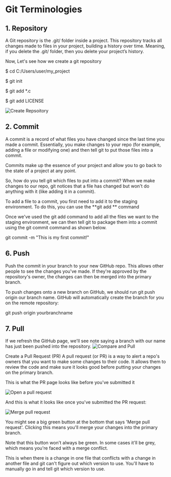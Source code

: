 # Git Terminologies

## 1. Repository
A Git repository is the .git/ folder inside a project. 
This repository tracks all changes made to files in your project,
 building a history over time. Meaning, if you delete the .git/ folder, 
 then you delete your project’s history.
 
 Now, Let's see how we create a git repository
 
$ cd C:/Users/user/my_project

$ git init

$ git add *.c

$ git add LICENSE

![Create Repsoitory](https://product.hubspot.com/hs-fs/hubfs/Git_101_Screenshot_2-1.png?width=1007&height=627&name=Git_101_Screenshot_2-1.png)


## 2. Commit
A commit is a record of what files you have changed 
since the last time you made a commit. Essentially, 
you make changes to your repo (for example, adding a 
file or modifying one) and then tell git to put those 
files into a commit.

Commits make up the essence of your project and allow 
you to go back to the state of a project at any point.

So, how do you tell git which files to put into a commit? 
When we make changes to our repo, 
git notices that a file has changed but won't do anything 
with it (like adding it in a commit).

To add a file to a commit, you first need to add it to 
the staging environment. To do this, you can use the 
**git add <filename> ** command 

Once we've used the git add command to add all the files 
we want to the staging environment, we can then tell git 
to package them into a commit using the git commit command as shown below. 

 git commit -m "This is my first commit!"
 
 ## 6. Push
 Push the commit in your branch to your new GitHub repo. 
 This allows other people to see the changes you've made.
  If they're approved by the repository's owner, the changes 
  can then be merged into the primary branch.
 
 To push changes onto a new branch on GitHub, we should
  run git push origin our branch name. GitHub will automatically 
 create the branch for you on the remote repository: 
 
 git push origin yourbranchname
 
 ## 7. Pull
 If we refresh the GitHub page, we'll see note saying a branch
  with our name has just been pushed into the repository. 
  ![Compare and Pull](https://cloud.githubusercontent.com/assets/5241432/9189475/da30eb86-3fb6-11e5-934f-ca596a2cac69.png)
 
 
 
  Create a Pull Request (PR)
 A pull request (or PR) is a way to alert a repo's owners 
 that you want to make some changes to their code. It allows 
 them to review the code and make sure it looks good before 
 putting your changes on the primary branch.
 
 This is what the PR page looks like before you've submitted it
 
 ![Open a pull request](https://cloud.githubusercontent.com/assets/5241432/9189500/4688c07e-3fb7-11e5-99ed-d75b50ed9e48.png)
    
 And this is what it looks like once you've submitted the PR request:
 
 ![Merge pull request](https://cloud.githubusercontent.com/assets/5241432/9189528/b39a7176-3fb7-11e5-87b1-7fed3e63b6bb.png)
 
 You might see a big green button at the bottom that says 'Merge pull request'. Clicking this means you'll merge your changes
  into the primary branch.
  
  Note that this button won't always be green. In some cases 
  it'll be grey, which means you're faced with a merge conflict. 
  
  This is when there is a change in one file that conflicts with a
   change in another file and git can't figure out which version to 
   use. You'll have to manually go in and tell git which version to 
   use.
 
 
 
 



